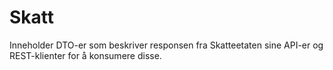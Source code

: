 Skatt
=====

Inneholder DTO-er som beskriver responsen fra Skatteetaten sine API-er og REST-klienter for å konsumere disse.
